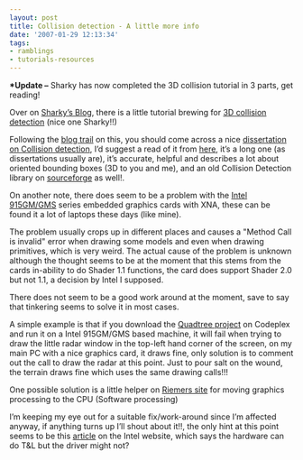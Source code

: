 ```yaml
---
layout: post
title: Collision detection - A little more info
date: '2007-01-29 12:13:34'
tags:
- ramblings
- tutorials-resources
---
```


 **\*Update –** Sharky has now completed the 3D collision tutorial in 3 parts, get reading!

Over on [Sharky’s Blog](http://sharky.bluecog.co.nz/), there is a little tutorial brewing for [3D collision detection](http://sharky.bluecog.co.nz/?p=108) (nice one Sharky!!)

Following the [blog trail](http://amapplease.blogspot.com/index.html) on this, you should come across a nice [dissertation on Collision detection](http://www.cs.unc.edu/~geom/theses/gottschalk/main.pdf), I’d suggest a read of it from [here](http://www.cs.unc.edu/~geom/theses/gottschalk/main.pdf), it’s a long one (as dissertations usually are), it’s accurate, helpful and describes a lot about oriented bounding boxes (3D to you and me), and an old Collision Detection library on [sourceforge](http://sourceforge.net/projects/coldet/) as well!.

 

On another note, there does seem to be a problem with the [Intel 915GM/GMS](http://www.intel.com/support/graphics/intel915gm/index.htm) series embedded graphics cards with XNA, these can be found it a lot of laptops these days (like mine).

The problem usually crops up in different places and causes a "Method Call is invalid" error when drawing some models and even when drawing primitives, which is very weird.  The actual cause of the problem is unknown although the thought seems to be at the moment that this stems from the cards in-ability to do Shader 1.1 functions, the card does support Shader 2.0 but not 1.1, a decision by Intel I supposed.

There does not seem to be a good work around at the moment, save to say that tinkering seems to solve it in most cases.

A simple example is that if you download the [Quadtree project](http://www.codeplex.com/quadtreeload) on Codeplex and run it on a Intel 915GM/GMS based machine, it will fail when trying to draw the little radar window in the top-left hand corner of the screen, on my main PC with a nice graphics card, it draws fine, only solution is to comment out the call to draw the radar at this point.  Just to pour salt on the wound, the terrain draws fine which uses the same drawing calls!!!

One possible solution is a little helper on [Riemers site](http://www.riemers.net/eng/Tutorials/XNA/Csharp/ShortTuts/Reference_device.php) for moving graphics processing to the CPU (Software processing)

I’m keeping my eye out for a suitable fix/work-around since I’m affected anyway, if anything turns up I’ll shout about it!!, the only hint at this point seems to be this [article](http://www.intel.com/support/graphics/sb/CS-011910.htm) on the Intel website, which says the hardware can do T&L but the driver might not?


